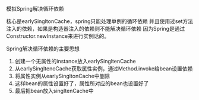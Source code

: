 模拟Spring解决循环依赖

核心是earlySingltonCache，spring只能处理单例的循环依赖
并且使用过set方法注入的依赖，如果是构造器注入的依赖则不能解决循环依赖
因为Spring是通过Constructor.newInstance来进行实例话的。

Spring解决循环依赖的主要思想
1. 创建一个无属性的instance放入earlySingltenCache
2. 从earlySingltenoCache获取属性实例，通过Method.invoke给bean设置依赖
3. 将属性实例从earlySingltonCache中删除
4. 这样bean的属性设置好了，属性所对应的bean也设置好了
5. 最后把bean放入singltenCache中